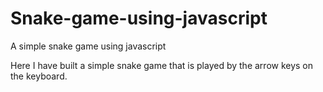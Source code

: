# Snake-game-using-javascript
A simple snake game using javascript

Here I have built a simple snake game that is played by the arrow keys on the keyboard.
